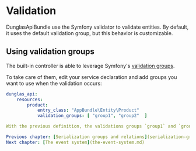 # Validation

DunglasApiBundle use the Symfony validator to validate entities.
By default, it uses the default validation group, but this behavior is customizable.

## Using validation groups
The built-in controller is able to leverage Symfony's [validation groups](http://symfony.com/doc/current/book/validation.html#validation-groups).

To take care of them, edit your service declaration and add groups you want to use when the validation occurs:

```yaml
dunglas_api:
    resources:
        product:
            entry_class: "AppBundle\Entity\Product"
            validation_groups: [ "group1", "group2"  ]

With the previous definition, the validations groups `group1` and `group2` will be used when the validation occurs.

Previous chapter: [Serialization groups and relations](serialization-groups-and-relations.md)<br>
Next chapter: [The event system](the-event-system.md)
